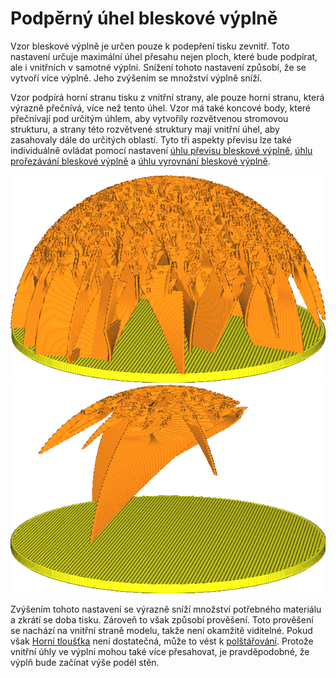 Podpěrný úhel bleskové výplně
====
Vzor bleskové výplně je určen pouze k podepření tisku zevnitř. Toto nastavení určuje maximální úhel přesahu nejen ploch, které bude podpírat, ale i vnitřních v samotné výplni. Snížení tohoto nastavení způsobí, že se vytvoří více výplně. Jeho zvýšením se množství výplně sníží.

Vzor podpírá horní stranu tisku z vnitřní strany, ale pouze horní stranu, která výrazně přečnívá, více než tento úhel. Vzor má také koncové body, které přečnívají pod určitým úhlem, aby vytvořily rozvětvenou stromovou strukturu, a strany této rozvětvené struktury mají vnitřní úhel, aby zasahovaly dále do určitých oblastí. Tyto tři aspekty převisu lze také individuálně ovládat pomocí nastavení [úhlu převisu bleskové výplně](lightning_infill_overhang_angle.md), [úhlu prořezávání bleskové výplně](lightning_infill_prune_angle.md) a [úhlu vyrovnání bleskové výplně](lightning_infill_straightening_angle.md).

![Při nízkém úhlu převisu je zapotřebí velká podpěra](../../../articles/images/lightning_infill_support_angle_30.png)
![Při vysokém úhlu převisu jsou povoleny strmé převisy](../../../articles/images/lightning_infill_support_angle_60.png)

Zvýšením tohoto nastavení se výrazně sníží množství potřebného materiálu a zkrátí se doba tisku. Zároveň to však způsobí prověšení. Toto prověšení se nachází na vnitřní straně modelu, takže není okamžitě viditelné. Pokud však [Horní tloušťka](../top_bottom/top_thickness.md) není dostatečná, může to vést k [polštářování](../troubleshooting/pillowing.md). Protože vnitřní úhly ve výplni mohou také více přesahovat, je pravděpodobné, že výplň bude začínat výše podél stěn.
